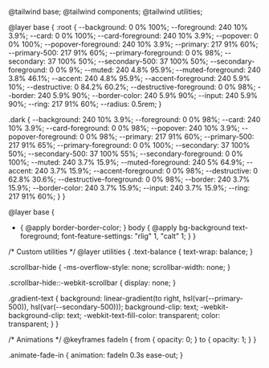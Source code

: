 @tailwind base;
@tailwind components;
@tailwind utilities;

@layer base {
  :root {
    --background: 0 0% 100%;
    --foreground: 240 10% 3.9%;
    --card: 0 0% 100%;
    --card-foreground: 240 10% 3.9%;
    --popover: 0 0% 100%;
    --popover-foreground: 240 10% 3.9%;
    --primary: 217 91% 60%;
    --primary-500: 217 91% 60%;
    --primary-foreground: 0 0% 98%;
    --secondary: 37 100% 50%;
    --secondary-500: 37 100% 50%;
    --secondary-foreground: 0 0% 9%;
    --muted: 240 4.8% 95.9%;
    --muted-foreground: 240 3.8% 46.1%;
    --accent: 240 4.8% 95.9%;
    --accent-foreground: 240 5.9% 10%;
    --destructive: 0 84.2% 60.2%;
    --destructive-foreground: 0 0% 98%;
    --border: 240 5.9% 90%;
    --border-color: 240 5.9% 90%;
    --input: 240 5.9% 90%;
    --ring: 217 91% 60%;
    --radius: 0.5rem;
  }

  .dark {
    --background: 240 10% 3.9%;
    --foreground: 0 0% 98%;
    --card: 240 10% 3.9%;
    --card-foreground: 0 0% 98%;
    --popover: 240 10% 3.9%;
    --popover-foreground: 0 0% 98%;
    --primary: 217 91% 60%;
    --primary-500: 217 91% 65%;
    --primary-foreground: 0 0% 100%;
    --secondary: 37 100% 50%;
    --secondary-500: 37 100% 55%;
    --secondary-foreground: 0 0% 100%;
    --muted: 240 3.7% 15.9%;
    --muted-foreground: 240 5% 64.9%;
    --accent: 240 3.7% 15.9%;
    --accent-foreground: 0 0% 98%;
    --destructive: 0 62.8% 30.6%;
    --destructive-foreground: 0 0% 98%;
    --border: 240 3.7% 15.9%;
    --border-color: 240 3.7% 15.9%;
    --input: 240 3.7% 15.9%;
    --ring: 217 91% 60%;
  }
}

@layer base {
  * {
    @apply border-border-color;
  }
  body {
    @apply bg-background text-foreground;
    font-feature-settings: "rlig" 1, "calt" 1;
  }
}

/* Custom utilities */
@layer utilities {
  .text-balance {
    text-wrap: balance;
  }
  
  .scrollbar-hide {
    -ms-overflow-style: none;
    scrollbar-width: none;
  }
  
  .scrollbar-hide::-webkit-scrollbar {
    display: none;
  }
  
  .gradient-text {
    background: linear-gradient(to right, hsl(var(--primary-500)), hsl(var(--secondary-500)));
    background-clip: text;
    -webkit-background-clip: text;
    -webkit-text-fill-color: transparent;
    color: transparent;
  }
}

/* Animations */
@keyframes fadeIn {
  from { opacity: 0; }
  to { opacity: 1; }
}

.animate-fade-in {
  animation: fadeIn 0.3s ease-out;
}

